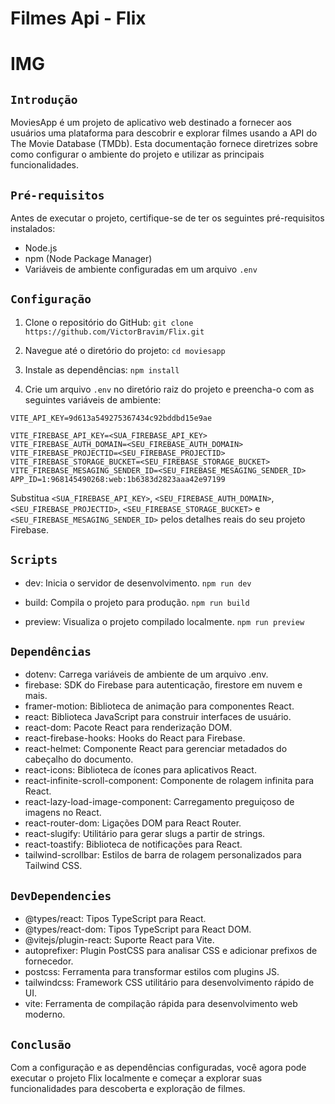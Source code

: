 # Filmes Api - Flix

# IMG

## <code>Introdução</code>

MoviesApp é um projeto de aplicativo web destinado a fornecer aos usuários uma plataforma para descobrir e explorar filmes usando a API do The Movie Database (TMDb). Esta documentação fornece diretrizes sobre como configurar o ambiente do projeto e utilizar as principais funcionalidades.

## <code>Pré-requisitos</code>

Antes de executar o projeto, certifique-se de ter os seguintes pré-requisitos instalados:

- Node.js
- npm (Node Package Manager)
- Variáveis de ambiente configuradas em um arquivo `.env`

## <code>Configuração</code>

1. Clone o repositório do GitHub:
``` git clone https://github.com/VictorBravim/Flix.git ```

2. Navegue até o diretório do projeto:
``` cd moviesapp ```

3. Instale as dependências:
``` npm install ```

4. Crie um arquivo `.env` no diretório raiz do projeto e preencha-o com as seguintes variáveis de ambiente:
``` 
VITE_API_KEY=9d613a549275367434c92bddbd15e9ae

VITE_FIREBASE_API_KEY=<SUA_FIREBASE_API_KEY>
VITE_FIREBASE_AUTH_DOMAIN=<SEU_FIREBASE_AUTH_DOMAIN>
VITE_FIREBASE_PROJECTID=<SEU_FIREBASE_PROJECTID>
VITE_FIREBASE_STORAGE_BUCKET=<SEU_FIREBASE_STORAGE_BUCKET>
VITE_FIREBASE_MESAGING_SENDER_ID=<SEU_FIREBASE_MESAGING_SENDER_ID>
APP_ID=1:968145490268:web:1b6383d2823aaa42e97199
```

Substitua `<SUA_FIREBASE_API_KEY>`, `<SEU_FIREBASE_AUTH_DOMAIN>`, `<SEU_FIREBASE_PROJECTID>`, `<SEU_FIREBASE_STORAGE_BUCKET>` e `<SEU_FIREBASE_MESAGING_SENDER_ID>` pelos detalhes reais do seu projeto Firebase.

## <code>Scripts</code>

- dev: Inicia o servidor de desenvolvimento.
``` npm run dev ```

- build: Compila o projeto para produção.
``` npm run build ```

- preview: Visualiza o projeto compilado localmente.
``` npm run preview ```

## <code>Dependências</code>

- dotenv: Carrega variáveis de ambiente de um arquivo .env.
- firebase: SDK do Firebase para autenticação, firestore em nuvem e mais.
- framer-motion: Biblioteca de animação para componentes React.
- react: Biblioteca JavaScript para construir interfaces de usuário.
- react-dom: Pacote React para renderização DOM.
- react-firebase-hooks: Hooks do React para Firebase.
- react-helmet: Componente React para gerenciar metadados do cabeçalho do documento.
- react-icons: Biblioteca de ícones para aplicativos React.
- react-infinite-scroll-component: Componente de rolagem infinita para React.
- react-lazy-load-image-component: Carregamento preguiçoso de imagens no React.
- react-router-dom: Ligações DOM para React Router.
- react-slugify: Utilitário para gerar slugs a partir de strings.
- react-toastify: Biblioteca de notificações para React.
- tailwind-scrollbar: Estilos de barra de rolagem personalizados para Tailwind CSS.

## <code>DevDependencies</code>

- @types/react: Tipos TypeScript para React.
- @types/react-dom: Tipos TypeScript para React DOM.
- @vitejs/plugin-react: Suporte React para Vite.
- autoprefixer: Plugin PostCSS para analisar CSS e adicionar prefixos de fornecedor.
- postcss: Ferramenta para transformar estilos com plugins JS.
- tailwindcss: Framework CSS utilitário para desenvolvimento rápido de UI.
- vite: Ferramenta de compilação rápida para desenvolvimento web moderno.

## <code>Conclusão</code>

Com a configuração e as dependências configuradas, você agora pode executar o projeto Flix localmente e começar a explorar suas funcionalidades para descoberta e exploração de filmes.
